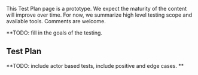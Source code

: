 <div markdown="1" class="stu-note">

This Test Plan page is a prototype. We expect the maturity of the content will improve over time. For now, we summarize high level testing scope and available tools. Comments are welcome.
</div>

**TODO: fill in the goals of the testing.

## Test Plan

**TODO: include actor based tests, include positive and edge cases. **


